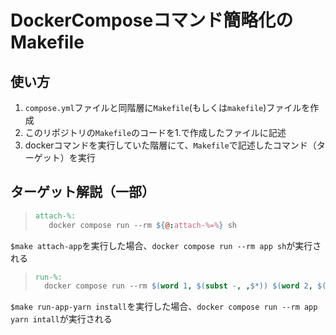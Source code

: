 # DockerComposeコマンド簡略化のMakefile

## 使い方
1. `compose.yml`ファイルと同階層に`Makefile`(もしくは`makefile`)ファイルを作成
2. このリポジトリの`Makefile`のコードを1.で作成したファイルに記述
3. dockerコマンドを実行していた階層にて、`Makefile`で記述したコマンド（ターゲット）を実行

## ターゲット解説（一部）
> ```Makefile
>attach-%:  
>    docker compose run --rm ${@:attach-%=%} sh
>```
`$make attach-app`を実行した場合、`docker compose run --rm app sh`が実行される
>```Makefile
>run-%:
>   docker compose run --rm $(word 1, $(subst -, ,$*)) $(word 2, $(subst -, ,$*))
>```
`$make run-app-yarn install`を実行した場合、`docker compose run --rm app yarn intall`が実行される